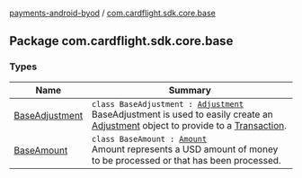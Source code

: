 [payments-android-byod](../index.md) / [com.cardflight.sdk.core.base](./index.md)

## Package com.cardflight.sdk.core.base

### Types

| Name | Summary |
|---|---|
| [BaseAdjustment](-base-adjustment/index.md) | `class BaseAdjustment : `[`Adjustment`](../com.cardflight.sdk.core/-adjustment/index.md)<br>BaseAdjustment is used to easily create an [Adjustment](../com.cardflight.sdk.core/-adjustment/index.md) object to provide to a [Transaction](../com.cardflight.sdk.core/-transaction/index.md). |
| [BaseAmount](-base-amount/index.md) | `class BaseAmount : `[`Amount`](../com.cardflight.sdk.core/-amount/index.md)<br>Amount represents a USD amount of money to be processed or that has been processed. |
